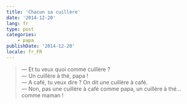 ```yaml
---
title: 'Chacun sa cuillère'
date: '2014-12-20'
lang: fr
type: post
categories:
    - papa
publishDate: '2014-12-20'
locale: fr_FR
---
```


> — Et tu veux quoi comme cuillère ?  
> — Un cuillère à thé, papa !  
> — A café, tu veux dire ? On dit une cuillère à café.  
> — Non, pas une cuillère à café comme papa, un cuillère à thé... comme maman !

